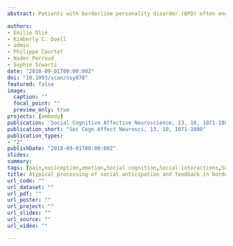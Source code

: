 ```yaml
---
abstract: Patients with borderline personality disorder (BPD) often engage in dangerous self-injurious behaviors (SIBs) as a maladaptive technique to decrease heightened feelings of distress (e.g. negative feelings caused by social exclusion). The reward system has recently been proposed as a plausible neural substrate, which may influence the interaction between social distress and physical pain processing in patients that engage in SIBs. Using functional magnetic resonance imaging (fMRI) in 20 adult BPD patients with a history of SIBs and 23 healthy controls (HCs), we found a hyper-activation of the nucleus accumbens (NAcc) and amygdala when painful stimuli were presented to BPD patients (but not HCs) in a state of heightened distress, induced via social exclusion. This differential NAcc activity was mediated by anxious attachment style, which is a key developmental feature of the disorder. Altogether, these results suggest a neural mechanism underlying the pathophysiology of SIBs in these patients, which is likely reinforced via the reward system.

authors:
- Emilie Olié
- Kimberly C. Doell
- admin
- Philippe Courtet
- Nader Perroud
- Sophie Scwartz
date: "2018-09-01T00:00:00Z"
doi: "10.1093/scan/nsy078"
featured: false
image: 
  caption: ""
  focal_point: ""
  preview_only: true
projects: [embody]
publication: 'Social Cognitive Affective Neuroscience, 13, 10, 1071-1080'
publication_short: "Soc Cogn Affect Neurosci, 13, 10, 1071-1080"
publication_types:
- "2"
publishDate: "2018-09-01T00:00:00Z"
slides: 
summary:
tags: [pain,nociception,emotion,Social cognition,Social interactions,Social Exclusion,Cyberball,Social Distress,Borderline Personality Disorder,self-injury,Reward,attachment style,fMRI,neuroimaging,ventral striatum,nucleus accumbens]
title: Atypical processing of social anticipation and feedback in borderline personality disorder
url_code: ""
url_dataset: ""
url_pdf: ""
url_poster: ""
url_project: ""
url_slides: ""
url_source: ""
url_video: ""

---
```

